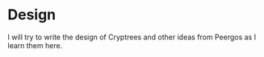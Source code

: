 # Design

I will try to write the design of Cryptrees and other ideas from Peergos as I learn them here.
